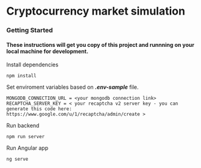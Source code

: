 # Cryptocurrency market simulation
### Getting Started

#### These instructions will get you copy of this project and runnning on your local machine for development.
  Install dependencies
```
npm install
```
 Set enviroment variables based on ***.env-sample*** file.
```
MONGODB_CONNECTION_URL = <your mongodb connection link>
RECAPTCHA_SERVER_KEY = < your recaptcha v2 server key - you can generate this code here: https://www.google.com/u/1/recaptcha/admin/create >
```

Run backend
```
npm run server
```

Run Angular app

```
ng serve
```



